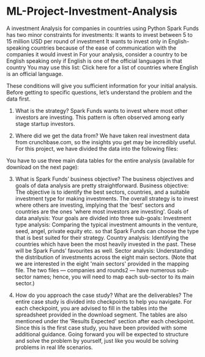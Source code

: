 # ML-Project-Investment-Analysis
A investment Analysis for companies in countries using Python
Spark Funds has two minor constraints for investments:
It wants to invest between 5 to 15 million USD per round of investment
It wants to invest only in English-speaking countries because of the ease of communication with the companies it would invest in
For your analysis, consider a country to be English speaking only if English is one of the official languages in that country
You may use this list: Click here for a list of countries where English is an official language.
 
These conditions will give you sufficient information for your initial analysis. Before getting to specific questions, let’s understand the problem and the data first.
 
1. What is the strategy?
Spark Funds wants to invest where most other investors are investing. This pattern is often observed among early stage startup investors.
 
2. Where did we get the data from? 
We have taken real investment data from crunchbase.com, so the insights you get may be incredibly useful. For this project, we have divided the data into the following files:
 
You have to use three main data tables for the entire analysis (available for download on the next page):
 
3. What is Spark Funds’ business objective?
The business objectives and goals of data analysis are pretty straightforward.
Business objective: The objective is to identify the best sectors, countries, and a suitable investment type for making investments. The overall strategy is to invest where others are investing, implying that the 'best' sectors and countries are the ones 'where most investors are investing'.
Goals of data analysis: Your goals are divided into three sub-goals:
Investment type analysis: Comparing the typical investment amounts in the venture, seed, angel, private equity etc. so that Spark Funds can choose the type that is best suited for their strategy.
Country analysis: Identifying the countries which have been the most heavily invested in the past. These will be Spark Funds’ favourites as well.
Sector analysis: Understanding the distribution of investments across the eight main sectors. (Note that we are interested in the eight 'main sectors' provided in the mapping file. The two files — companies and rounds2 — have numerous sub-sector names; hence, you will need to map each sub-sector to its main sector.)
 
4. How do you approach the case study? What are the deliverables?
The entire case study is divided into checkpoints to help you navigate. For each checkpoint, you are advised to fill in the tables into the spreadsheet provided in the download segment. The tables are also mentioned under the 'Results Expected' section after each checkpoint. Since this is the first case study, you have been provided with some additional guidance. Going forward you will be expected to structure and solve the problem by yourself, just like you would be solving problems in real life scenarios.

